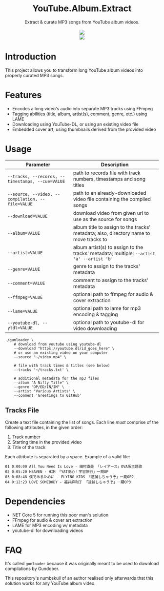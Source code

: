 <html>
    <h1 align='center'>
        YouTube.Album.Extract
    </h1>
    <p align='center'>
        Extract & curate MP3 songs from YouTube album videos.
        <br>
        <br>
        <img src='https://user-images.githubusercontent.com/10241434/135048812-156d9a9a-0218-42e8-9bcf-1b67ff7acbef.png'>
        <br>
        <img src='https://user-images.githubusercontent.com/10241434/135047939-dc7c2d36-a10c-4be2-ae0c-4961c3cb1a20.png'>
    </p>
</html>

# Introduction

This project allows you to transform long YouTube album videos into properly curated MP3 songs.

# Features

- Encodes a long video's audio into separate MP3 tracks using FFmpeg
- Tagging abilities (title, album, artist(s), comment, genre, etc.) using LAME
- Downloading using YouTube-DL, or using an existing video file
- Embedded cover art, using thumbnails derived from the provided video

# Usage

| Parameter                                        | Description                                                                              |
| ------------------------------------------------ | ---------------------------------------------------------------------------------------- |
| `--tracks, --records, --timestamps, --cue=VALUE` | path to records file with track numbers, timestamps and song titles                      |
| `--source, --video, --compilation, --file=VALUE` | path to an already-downloaded video file containing the compiled songs                   |
| `--download=VALUE`                               | download video from given url to use as the source for songs                             |
| `--album=VALUE`                                  | album title to assign to the tracks' metadata; also, directory name to move tracks to    |
| `--artist=VALUE`                                 | album artist(s) to assign to the tracks' metadata; multiple: `--artist 'a' --artist 'b'` |
| `--genre=VALUE`                                  | genre to assign to the tracks' metadata                                                  |
| `--comment=VALUE`                                | comment to assign to the tracks' metadata                                                |
| `--ffmpeg=VALUE`                                 | optional path to ffmpeg for audio & cover extraction                                     |
| `--lame=VALUE`                                   | optional path to lame for mp3 encoding & tagging                                         |
| `--youtube-dl, --ytdl=VALUE`                     | optional path to youtube-dl for video downloading                                        |

```shell
./gunloader \
    # download from youtube using youtube-dl
    --download "https://youtube.dl/id_goes_here" \
    # or use an existing video on your computer
    --source "~/video.mp4" \

    # file with track times & titles (see below)
    --tracks '~/tracks.txt' \

    # additional metadata for the mp3 files
    --album "A Nifty Title" \
    --genre "OP/ED/IN/IM" \
    --artist "Various Artists" \
    --comment 'Greetings to GitHub'
```

## Tracks File

Create a text file containing the list of songs. Each line *must* comprise of the following attributes, in the given order:

1. Track number
2. Starting time in the provided video
3. Title of the track

Each attribute is separated by a space. Example of a valid file:

```
01 0:00:00 All You Need Is Love - 田村直美 「レイアース」OVA版主題歌
02 0:05:20 HEAVEN - HIM 「YAT安心！宇宙旅行」一期OP
03 0:08:48 僕であるために - FLYING KIDS 「逮捕しちゃうぞ」一期OP2
04 0:12:23 LOVE SOMEBODY - 福井麻利子 「逮捕しちゃうぞ」一期OP3
```

# Dependencies

- NET Core 5 for running this poor man's solution
- FFmpeg for audio & cover art extraction
- LAME for MP3 encoding w/ metadata
- youtube-dl for downloading videos

# FAQ

It's called `gunloader` because it was originally meant to be used to download compilations by Gundober.

This repository's numbskull of an author realised only afterwards that this solution works for any YouTube album video.
